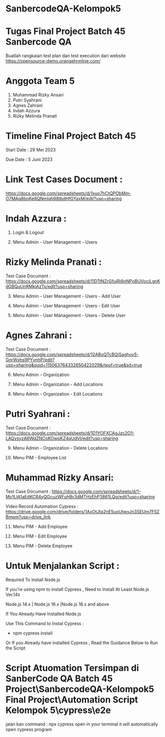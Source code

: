# SanbercodeQA-Kelompok5
Tugas Final Project Batch 45 Sanbercode QA 
==================================================

Buatlah rangkaian test plan dan test execution dari website https://opensource-demo.orangehrmlive.com/ 

Anggota Team 5
==================================================
1. Muhammad Rizky Ansari
2. Putri Syahrani
3. Agnes Zahrani
4. Indah Azzura
5. Rizky Melinda Pranati

Timeline Final Project Batch 45
==================================================
Start Date : 29 Mei 2023

Due Date : 5 Juni 2023

Link Test Cases Document  : 
==================================================
https://docs.google.com/spreadsheets/d/1xuo7hCtQPObMm-O7MAq8boKe8QNmlqh98tbdHfGYaxM/edit?usp=sharing

Indah Azzura :
==================================================
1. Login & Logout 

2. Menu Admin - User Management - Users 

Rizky Melinda Pranati :
==================================================
Test Case Document : https://docs.google.com/spreadsheets/d/11DTtNZrGfujRj6nNPoBUVociLgnKdGBQuUnRMkjAzTs/edit?usp=sharing

3. Menu Admin - User Management - Users - Add User 

4. Menu Admin - User Management - Users - Edit User

5. Menu Admin - User Management - Users - Delete User

Agnes Zahrani :
==================================================
Test Case Document : https://docs.google.com/spreadsheets/d/12ABoQTcBQjSaghov5-GnrWxhs9PYvnhP/edit?usp=sharing&ouid=115063764332650422029&rtpof=true&sd=true

6. Menu Admin - Organization

7. Menu Admin - Organization - Add Locations

8. Menu Admin - Organization - Edit Locations

Putri Syahrani :
==================================================
Test Case Document : https://docs.google.com/spreadsheets/d/1D1YOFXCAgJzc2O1-LAQvsyzA6WdZNCoKOwpKZ4qUdVI/edit?usp=sharing

9. Menu Admin - Organization - Delete Locations

10. Menu PIM - Employee List

Muhammad Rizky Ansari:
==================================================
Test Case Document : https://docs.google.com/spreadsheets/d/1-My1LIA1aEdKC84yQGcuzWFuH8r3dMTHzEhP3861LQg/edit?usp=sharing

Video Record Automation Cypress : https://drive.google.com/drive/folders/1AxOtJta2nE5uoUtwyJn3SEUm7F5ZBmpm?usp=drive_link

11. Menu PIM - Add Employee

12. Menu PIM - Edit Employee

13. Menu PIM - Delete Employee
    
Untuk Menjalankan Script :
===================================================
Required To Install Node.js

If you're using npm to install Cypress , Need to Install At Least Node.js Ver.14x

Node.js 14.x | Node.js 16.x  |Node.js 18.x and above

If You Already Have Installed Node.js

Use This Command to Instal Cypress :

- npm cypress install

Or If you Already have installed Cypress , Read the Guidance Below to Run the Script

Script Atuomation Tersimpan di SanberCode QA Batch 45 Project\SanbercodeQA-Kelompok5 Final Project\Automation Script Kelompok 5\cypress\e2e
==========================================================================================================================

jalan kan command : npx cypress open in your terminal it will automatically open cypress program
